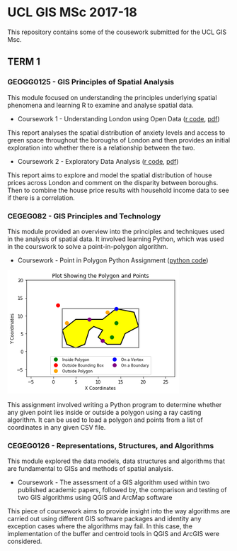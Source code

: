 # UCL GIS MSc 2017-18

This repository contains some of the cousework submitted for the UCL GIS Msc.

## TERM 1

### GEOGG0125 - GIS Principles of Spatial Analysis

This module focused on understanding the principles underlying spatial phenomena and learning R to examine and analyse spatial data.

* Coursework 1 - Understanding London using Open Data ([r code](https://github.com/nicolacritten/ucl_gis_msc/blob/master/GEOGG0125/Green%20space%20and%20Anxiety%20in%20London.R), [pdf](/pdfs/SpatialDataAnalysisMM))

This report analyses the spatial distribution of anxiety levels and access to green space throughout the boroughs of London and then provides an initial exploration into whether there is a relationship between the two.

* Coursework 2 - Exploratory Data Analysis ([r code](https://github.com/nicolacritten/ucl_gis_msc/blob/master/GEOGG0125/LondonHousePrices.R), [pdf](/pdfs/SpatialDataAnalysisNB))

This report aims to explore and model the spatial distribution of house prices across London and comment on the disparity between boroughs. Then to combine the house price results with household income data to see if there is a correlation.

### CEGEG082 - GIS Principles and Technology

This module provided an overview into the principles and techniques used in the analysis of spatial data. It involved learning Python, which was used in the courswork to solve a point-in-polygon algorithm.

* Coursework - Point in Polygon Python Assignment ([python code](https://github.com/nicolacritten/ucl_gis_msc/blob/master/CEGEG082/PIP.py))

![alt text](/images/pip.png)

This assignment involved writing a Python program to determine whether any given point lies inside or outside a polygon using a ray casting algorithm. It can be used to load a polygon and points from a list of coordinates in any given CSV file.

### CEGEG0126 - Representations, Structures, and Algorithms

This module explored the data models, data structures and algorithms that are fundamental to GISs and methods of spatial analysis.

* Coursework - The assessment of a GIS algorithm used within two published academic papers, followed by, the comparison and testing of two GIS algorithms using QGIS and ArcMap software

This piece of coursework aims to provide insight into the way algorithms are carried out using different GIS software packages and identity any exception cases where the algorithms may fail. In this case, the implementation of the buffer and centroid tools in QGIS and ArcGIS were considered.